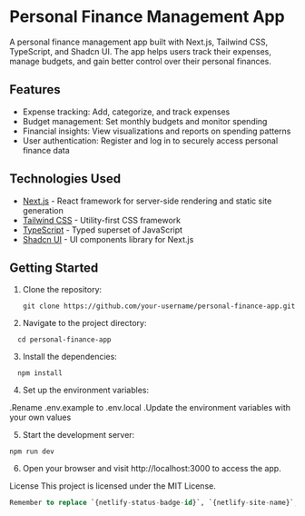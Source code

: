 # Personal Finance Management App

A personal finance management app built with Next.js, Tailwind CSS, TypeScript, and Shadcn UI. The app helps users track their expenses, manage budgets, and gain better control over their personal finances.

## Features

- Expense tracking: Add, categorize, and track expenses
- Budget management: Set monthly budgets and monitor spending
- Financial insights: View visualizations and reports on spending patterns
- User authentication: Register and log in to securely access personal finance data

## Technologies Used

- [Next.js](https://nextjs.org/) - React framework for server-side rendering and static site generation
- [Tailwind CSS](https://tailwindcss.com/) - Utility-first CSS framework
- [TypeScript](https://www.typescriptlang.org/) - Typed superset of JavaScript
- [Shadcn UI](https://shadcn-ui.vercel.app/) - UI components library for Next.js

## Getting Started

1. Clone the repository:

   ```shell
   git clone https://github.com/your-username/personal-finance-app.git

   ```

2. Navigate to the project directory:

```shell
  cd personal-finance-app

```

3. Install the dependencies:

```shell
  npm install
```

4. Set up the environment variables:

.Rename .env.example to .env.local
.Update the environment variables with your own values

5. Start the development server:

```shell
npm run dev

```

6. Open your browser and visit http://localhost:3000 to access the app.

License
This project is licensed under the MIT License.

```sql
Remember to replace `{netlify-status-badge-id}`, `{netlify-site-name}`, and other placeholders with the appropriate values specific to your project. Additionally, update the content with relevant information and instructions specific to your project as needed.
```

